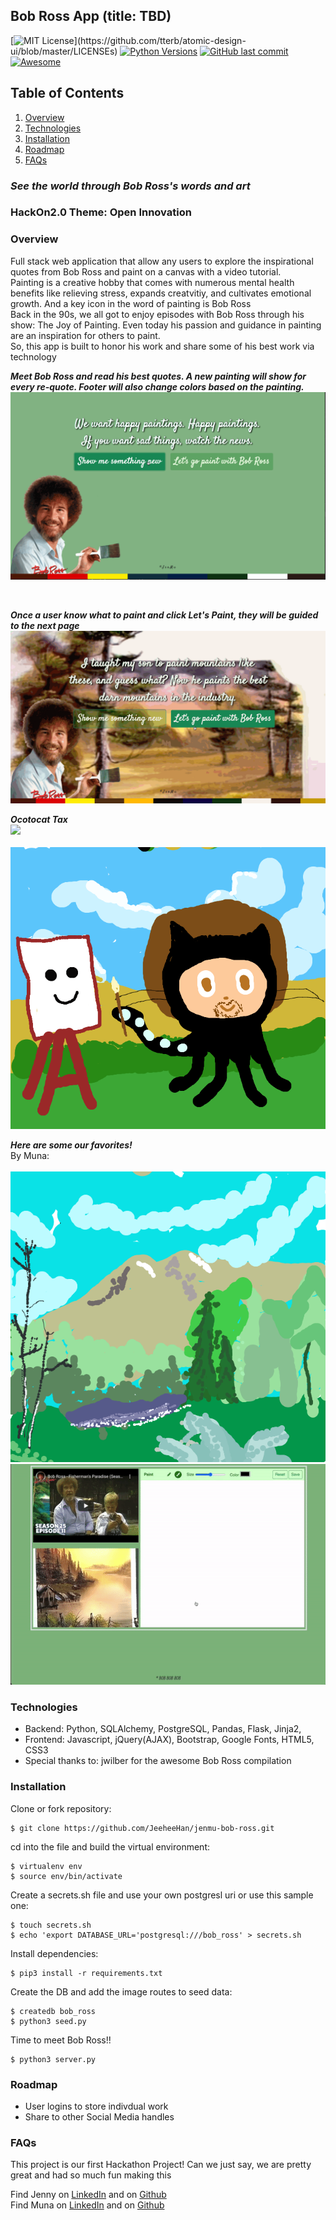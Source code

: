 ## Bob Ross App (title: TBD)
[![MIT License](https://img.shields.io/apm/l/atomic-design-ui.svg?)](https://github.com/tterb/atomic-design-ui/blob/master/LICENSEs)
[![Python Versions](https://img.shields.io/pypi/pyversions/yt2mp3.svg)](https://pypi.python.org/pypi/yt2mp3/)
[![GitHub last commit](https://img.shields.io/github/last-commit/google/skia.svg?style=flat)]()
[![Awesome](https://cdn.rawgit.com/sindresorhus/awesome/d7305f38d29fed78fa85652e3a63e154dd8e8829/media/badge.svg)](https://github.com/sindresorhus/awesome)

## Table of Contents
1. [Overview](#overview)
2. [Technologies](#technologies)
3. [Installation](#installation)
4. [Roadmap](#roadmap)
5. [FAQs](#faqs)

### ***See the world through Bob Ross's words and art*** 

### HackOn2.0 Theme: Open Innovation

### Overview
<a name="Overview"></a>
Full stack web application that allow any users to explore the inspirational quotes from Bob Ross and paint on a canvas with a video tutorial. <br>
Painting is a creative hobby that comes with numerous mental health benefits like relieving stress, expands creatvitiy, and cultivates emotional growth. And a key icon in the word of painting is Bob Ross<br>Back in the 90s, we all got to enjoy episodes with Bob Ross through his show: The Joy of Painting. Even today his passion and guidance in painting are an inspiration for others to paint. <br> So, this app is built to honor his work and share some of his best work via technology<br>

***Meet Bob Ross and read his best quotes. A new painting will show for every re-quote. Footer will also change colors based on the painting.***
<br>
![](./demo/front_Bob-Ross.gif)

<br>

***Once a user know what to paint and click Let's Paint, they will be guided to the next page***
<br>
![](./demo/next_Bob-Ross.gif)
<br>

***Ocotocat Tax***
<br>
![](./demo/octobob.gif)
<br>
<br>
![](./demo/octobobRoss.png)
<br>

***Here are some our favorites!***
<br>
By Muna:<br>
<br>
![](./demo/sketch_3.png)
<br>
![](./demo/octocat-bob-ross.gif)


### Technologies
<a name="Technologies"></a>
- Backend: Python, SQLAlchemy, PostgreSQL, Pandas, Flask, Jinja2,
- Frontend: Javascript, jQuery(AJAX), Bootstrap, Google Fonts, HTML5, CSS3
- Special thanks to: jwilber for the awesome Bob Ross compilation


### Installation
<a name="installation"></a>

Clone or fork repository:
```
$ git clone https://github.com/JeeheeHan/jenmu-bob-ross.git
```
cd into the file and build the virtual environment:
```
$ virtualenv env
$ source env/bin/activate
```

Create a secrets.sh file and use your own postgresl uri or use this sample one:
```
$ touch secrets.sh
$ echo 'export DATABASE_URL='postgresql:///bob_ross' > secrets.sh
```
Install dependencies:
```
$ pip3 install -r requirements.txt
```
Create the DB and add the image routes to seed data:
```
$ createdb bob_ross
$ python3 seed.py
```
Time to meet Bob Ross!!
```
$ python3 server.py
```

### Roadmap
<a name="Roadmap"></a>
- User logins to store indivdual work
- Share to other Social Media handles

### FAQs
<a name="faqs"></a>
This project is our first Hackathon Project! Can we just say, we are pretty great and had so much fun making this

Find Jenny on [LinkedIn](https://www.linkedin.com/in/jihee-jenny/) and on [Github](https://github.com/JeeheeHan) <br>
Find Muna on [LinkedIn](https://www.linkedin.com/in/mainiwaer/) and on [Github](https://github.com/mainiwaer)

